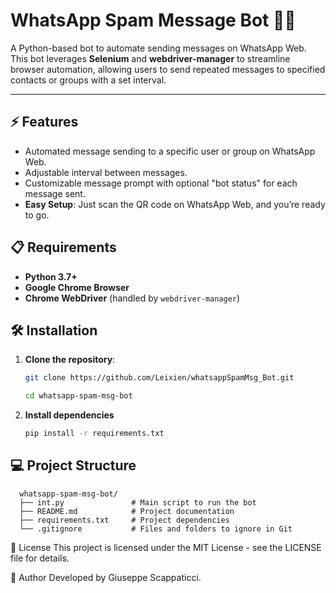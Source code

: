 # WhatsApp Spam Message Bot 📱💬

A Python-based bot to automate sending messages on WhatsApp Web. This bot leverages **Selenium** and **webdriver-manager** to streamline browser automation, allowing users to send repeated messages to specified contacts or groups with a set interval.

---

## ⚡ Features

- Automated message sending to a specific user or group on WhatsApp Web.
- Adjustable interval between messages.
- Customizable message prompt with optional "bot status" for each message sent.
- **Easy Setup**: Just scan the QR code on WhatsApp Web, and you’re ready to go.

## 📋 Requirements
- **Python 3.7+**
- **Google Chrome Browser**
- **Chrome WebDriver** (handled by `webdriver-manager`)

## 🛠️ Installation

1. **Clone the repository**:

   ```bash
   git clone https://github.com/Leixien/whatsappSpamMsg_Bot.git
   ```
   ```bash
   cd whatsapp-spam-msg-bot
   ```

2. **Install dependencies**
   ```bash
   pip install -r requirements.txt
   ```
   
## 💻 Project Structure

```plaintext
  whatsapp-spam-msg-bot/
  ├── int.py               # Main script to run the bot
  ├── README.md            # Project documentation
  ├── requirements.txt     # Project dependencies
  └── .gitignore           # Files and folders to ignore in Git
```
📖 License
This project is licensed under the MIT License - see the LICENSE file for details.

👤 Author
Developed by Giuseppe Scappaticci.
